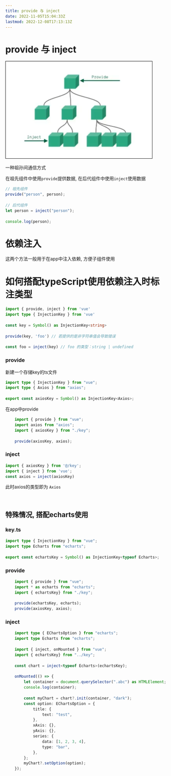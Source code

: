 ```yaml
---
title: provide 与 inject
date: 2022-11-05T15:04:33Z
lastmod: 2022-12-08T17:13:13Z
---
```


# provide 与 inject

![Snipaste_2022-11-05_15-04-26](assets/Snipaste_2022-11-05_15-04-26-20221105150451-tk3chjj.png)​

一种祖孙间通信方式

在祖先组件中使用`provide`​提供数据, 在后代组件中使用`inject`​使用数据

```js
// 祖先组件
provide("person", person);

// 后代组件
let person = inject("person");

console.log(person);
```

# 依赖注入

这两个方法一般用于在app中注入依赖, 方便子组件使用

# 如何搭配typeScript使用依赖注入时标注类型

```ts
import { provide, inject } from 'vue'
import type { InjectionKey } from 'vue'

const key = Symbol() as InjectionKey<string>

provide(key, 'foo') // 若提供的是非字符串值会导致错误

const foo = inject(key) // foo 的类型：string | undefined
```

### provide

新建一个存储key的ts文件

```ts
import type { InjectionKey } from "vue";
import type { Axios } from "axios";

export const axiosKey = Symbol() as InjectionKey<Axios>;
```

在app中provide

```ts
    import { provide } from "vue";
    import axios from "axios";
    import { axiosKey } from "./key";

    provide(axiosKey, axios);
```

### inject 

```ts
import { axiosKey } from '@/key';
import { inject } from 'vue';
const axios = inject(axiosKey)
```

此时axios的类型即为 `Axios`​

‍

## 特殊情况, 搭配echarts使用

### key.ts

```ts
import type { InjectionKey } from "vue";
import type Echarts from "echarts";

export const echartsKey = Symbol() as InjectionKey<typeof Echarts>;
```

### provide

```ts
    import { provide } from "vue";
    import * as echarts from "echarts";
    import { echartsKey} from "./key";

    provide(echartsKey, echarts);
    provide(axiosKey, axios);
```

### inject

```ts
    import type { EChartsOption } from "echarts";
    import type Echarts from "echarts";

    import { inject, onMounted } from "vue";
    import { echartsKey} from "../key";

    const chart = inject<typeof Echarts>(echartsKey);

    onMounted(() => {
        let container = document.querySelector(".abc") as HTMLElement;
        console.log(container);

        const myChart = chart?.init(container, "dark");
        const option: EChartsOption = {
            title: {
                text: "test",
            },
            xAxis: {},
            yAxis: {},
            series: {
                data: [1, 2, 3, 4],
                type: "bar",
            },
        };
        myChart?.setOption(option);
    });
```
